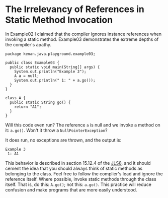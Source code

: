# The Irrelevancy of References in Static Method Invocation

In Example02 I claimed that the compiler ignores instance references when invoking a static method. Example03 demonstrates the extreme depths of the compiler's apathy.

    package kenan.java.playground.example03;
    
    public class Example03 {
      public static void main(String[] args) {
      	System.out.println("Example 3");
        A a = null;
        System.out.println(" 1: " + a.go());
      }
    }
    
    class A {
      public static String go() {
        return "A1";
      }
    }

Will this code even run? The reference `a` is null and we invoke a method on it: `a.go()`. Won't it throw a `NullPointerException`?

It does run, no exceptions are thrown, and the output is:

    Example 3
     1: A1

This behavior is described in section 15.12.4 of the [JLS8](http://docs.oracle.com/javase/specs/jls/se8/jls8.pdf), 
and it should cement the idea that you should always think of static methods as belonging to the class. Feel free to follow the complier's lead and ignore the reference itself. Where possible, invoke static methods through the class itself. That is, do this: `A.go()`; not this: `a.go()`. This practice will reduce confusion and make programs that are more easily understood.

